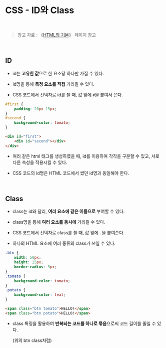 # CSS - ID와 Class

<br/>

>  참고 자료 : 《<a href="https://github.com/SangYoonLee1231/TIL/blob/main/HTML%20%26%20CSS/html_basic_concept.md">HTML의 기본</a>》 페이지 참고

<br/>

## ID

* id는 <strong>고유한 값</strong>으로 한 요소당 하나만 가질 수 있다.

* id명을 통해 <strong>특정 요소를 직접</strong> 가리킬 수 있다.

* CSS 코드에서 선택자로 id를 쓸 때, 값 앞에 <code>#</code>을 붙여서 쓴다.

```css
#first {
    padding: 20px 15px;
}
#second {
    background-color: tomato;
}
```
```html
<div id="first">
    <div id="second"></div>
</div>
```

* 여러 같은 html 태그를 생성하였을 때, id를 이용하여 각각을 구분할 수 있고, 서로 다른 속성을 적용시킬 수 있다.

* CSS 코드의 id명은 HTML 코드에서 썼던 id명과 동일해야 한다.

</br>

## Class

* class는 id와 달리, <strong>여러 요소에 같은 이름으로</strong> 부여할 수 있다.

* class명을 통해 <strong>여러 요소를 동시에</strong> 가리킬 수 있다.

* CSS 코드에서 선택자로 class를 쓸 때, 값 앞에 <code>.</code>을 붙여쓴다.

* 하나의 HTML 요소에 여러 종류의 class가 쓰일 수 있다.

```css
.btn {
    width: 50px;
    height: 25px;
    border-radius: 5px;
}
.tomato {
    background-color: tomato;
}
.potato {
    background-color: teal;
}
```
```html
<span class="btn tomato">HELLO!</span>
<span class="btn potato">HELLO!</span>
```

* class 특징을 활용하여 <strong>반복되는 코드를 하나로 묶음</strong>으로써 코드 길이를 줄일 수 있다.

  (위의 btn class처럼)